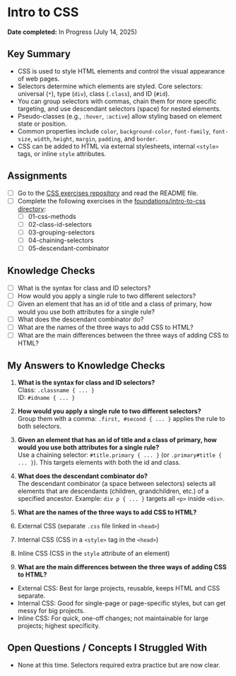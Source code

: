 # Intro to CSS

**Date completed:** In Progress (July 14, 2025)

## Key Summary
- CSS is used to style HTML elements and control the visual appearance of web pages.
- Selectors determine which elements are styled. Core selectors: universal (`*`), type (`div`), class (`.class`), and ID (`#id`).
- You can group selectors with commas, chain them for more specific targeting, and use descendant selectors (space) for nested elements.
- Pseudo-classes (e.g., `:hover`, `:active`) allow styling based on element state or position.
- Common properties include `color`, `background-color`, `font-family`, `font-size`, `width`, `height`, `margin`, `padding`, and `border`.
- CSS can be added to HTML via external stylesheets, internal `<style>` tags, or inline `style` attributes.

## Assignments
- [ ] Go to the [CSS exercises repository](https://github.com/TheOdinProject/css-exercises) and read the README file.
- [ ] Complete the following exercises in the [foundations/intro-to-css directory](https://github.com/TheOdinProject/css-exercises/tree/main/foundations/intro-to-css):
  - [ ] 01-css-methods
  - [ ] 02-class-id-selectors
  - [ ] 03-grouping-selectors
  - [ ] 04-chaining-selectors
  - [ ] 05-descendant-combinator

## Knowledge Checks
- [ ] What is the syntax for class and ID selectors?
- [ ] How would you apply a single rule to two different selectors?
- [ ] Given an element that has an id of title and a class of primary, how would you use both attributes for a single rule?
- [ ] What does the descendant combinator do?
- [ ] What are the names of the three ways to add CSS to HTML?
- [ ] What are the main differences between the three ways of adding CSS to HTML?

## My Answers to Knowledge Checks

1. **What is the syntax for class and ID selectors?**  
Class: `.classname { ... }`  
ID: `#idname { ... }`

2. **How would you apply a single rule to two different selectors?**  
Group them with a comma: `.first, #second { ... }` applies the rule to both selectors.

3. **Given an element that has an id of title and a class of primary, how would you use both attributes for a single rule?**  
Use a chaining selector: `#title.primary { ... }` (or `.primary#title { ... }`). This targets elements with both the id and class.

4. **What does the descendant combinator do?**  
The descendant combinator (a space between selectors) selects all elements that are descendants (children, grandchildren, etc.) of a specified ancestor. Example: `div p { ... }` targets all `<p>` inside `<div>`.

5. **What are the names of the three ways to add CSS to HTML?**  
1. External CSS (separate `.css` file linked in `<head>`)  
2. Internal CSS (CSS in a `<style>` tag in the `<head>`)  
3. Inline CSS (CSS in the `style` attribute of an element)

6. **What are the main differences between the three ways of adding CSS to HTML?**  
- External CSS: Best for large projects, reusable, keeps HTML and CSS separate.  
- Internal CSS: Good for single-page or page-specific styles, but can get messy for big projects.  
- Inline CSS: For quick, one-off changes; not maintainable for large projects; highest specificity.

## Open Questions / Concepts I Struggled With

- None at this time. Selectors required extra practice but are now clear.
